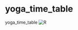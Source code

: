 # yoga_time_table
yoga_time_table 
![R](https://github.com/user-attachments/assets/be8524a6-ed01-461a-8d79-c139a7751d3a)
